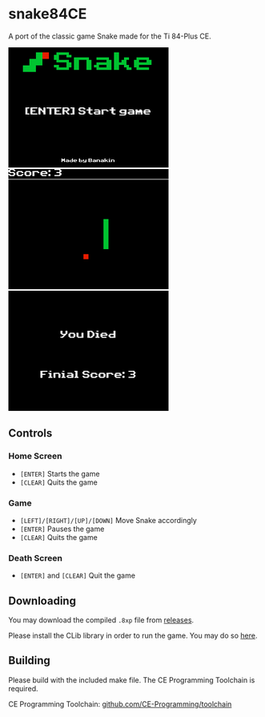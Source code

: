 # snake84CE
A port of the classic game Snake made for the Ti 84-Plus CE.

![Home Screen](/screeenshots/screenshot1.png?raw=true)
![Game](/screeenshots/screenshot2.png?raw=true)
![Death Screen](/screeenshots/screenshot3.png?raw=true)

## Controls
### Home Screen
- `[ENTER]` Starts the game
- `[CLEAR]` Quits the game

### Game
- `[LEFT]/[RIGHT]/[UP]/[DOWN]` Move Snake accordingly
- `[ENTER]` Pauses the game
- `[CLEAR]` Quits the game

### Death Screen
- `[ENTER]` and `[CLEAR]` Quit the game

## Downloading
You may download the compiled `.8xp` file from [releases](https://github.com/Banakin/snake84CE/releases).

Please install the CLib library in order to run the game. You may do so [here](https://tiny.cc/clibs).

## Building
Please build with the included make file. The CE Programming Toolchain is required.

CE Programming Toolchain: [github.com/CE-Programming/toolchain](https://github.com/CE-Programming/toolchain)
